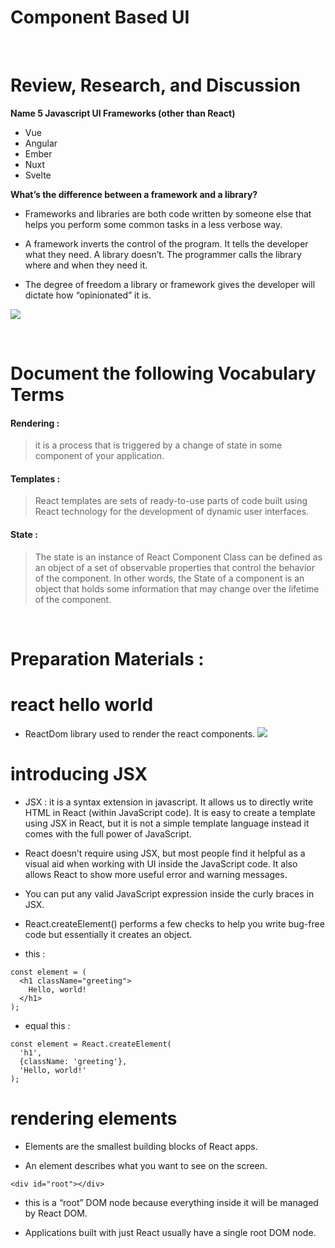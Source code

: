 # Component Based UI

<br/>

# Review, Research, and Discussion

**Name 5 Javascript UI Frameworks (other than React)**

- Vue
- Angular
- Ember
- Nuxt
- Svelte

**What’s the difference between a framework and a library?**

- Frameworks and libraries are both code written by someone else that helps you perform some common tasks in a less verbose way.

- A framework inverts the control of the program. It tells the developer what they need. A library doesn’t. The programmer calls the library where and when they need it.

- The degree of freedom a library or framework gives the developer will dictate how “opinionated” it is.

![](https://miro.medium.com/max/1400/1*u9zaeCkef5gt4Id72AiP_w.png)


<br/>

# Document the following Vocabulary Terms

#### Rendering :
> it is a process that is triggered by a change of state in some component of your application.

#### Templates : 
>React templates are sets of ready-to-use parts of code built using React technology for the development of dynamic user interfaces.

#### State :
> The state is an instance of React Component Class can be defined as an object of a set of observable properties that control the behavior of the component. In other words, the State of a component is an object that holds some information that may change over the lifetime of the component.

<br/>

# Preparation Materials :

# react hello world

- ReactDom library used to render the react components.
![](https://miro.medium.com/max/795/1*2W5wXYZA_FGZwDj_Ap6Drg.png)

# introducing JSX

- JSX : it is a syntax extension in javascript. It allows us to directly write HTML in React (within JavaScript code). It is easy to create a template using JSX in React, but it is not a simple template language instead it comes with the full power of JavaScript.

- React doesn’t require using JSX, but most people find it helpful as a visual aid when working with UI inside the JavaScript code. It also allows React to show more useful error and warning messages.

- You can put any valid JavaScript expression inside the curly braces in JSX.

- React.createElement() performs a few checks to help you write bug-free code but essentially it creates an object.

- this :

```
const element = (
  <h1 className="greeting">
    Hello, world!
  </h1>
);
```

- equal this :

```
const element = React.createElement(
  'h1',
  {className: 'greeting'},
  'Hello, world!'
);
```

# rendering elements

- Elements are the smallest building blocks of React apps.

- An element describes what you want to see on the screen.

```
<div id="root"></div>
```

- this is a “root” DOM node because everything inside it will be managed by React DOM.

- Applications built with just React usually have a single root DOM node.
